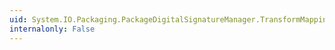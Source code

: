 ```yaml
---
uid: System.IO.Packaging.PackageDigitalSignatureManager.TransformMapping
internalonly: False
---
```

